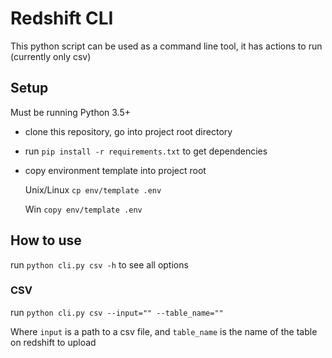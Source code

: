 # Redshift CLI

This python script can be used as a command line tool, it has actions to run (currently only csv)


## Setup
Must be running Python 3.5+

- clone this repository, go into project root directory

- run `pip install -r requirements.txt` to get dependencies

- copy environment template into project root

  Unix/Linux
  `cp env/template .env`

  Win
  `copy env/template .env`

## How to use
run `python cli.py csv -h` to see all options

### CSV

run `python cli.py csv --input="" --table_name=""`

Where `input` is a path to a csv file, and `table_name` is the name of the table on redshift to upload

